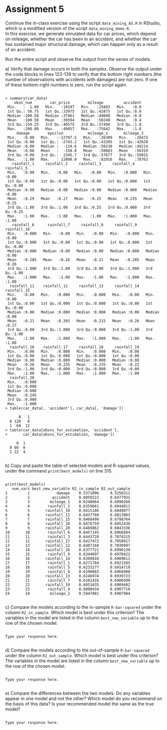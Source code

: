 
# Assignment 5


Continue the in-class exercise using the script 
```data_mining_A5.R``` in RStudio, 
which is a modified version of the script 
```data_mining_demo.R```.  
In this exercise, we generate simulated data for car prices, 
which depend on mileage, 
whether the car has been in an accident, 
and whether the car has sustained major structural damage, 
which can happen only as a result of an accident. 



Run the entire script and observe the output from the 
series of models.


		
a) Verify that damage occurs in both the samples. 
	Observe the output under the code blocks in lines 123-139
	to verify that the bottom right numbers 
	(the number of observations with accidents with damages) are not zero.
	If one of these bottom-right numbers is zero, run the script again. 
	
```

> summary(car_data)
    obsn_num        car_price        mileage         accident  
 Min.   :  1.00   Min.   :10197   Min.   :25883   Min.   :0.0  
 1st Qu.: 50.75   1st Qu.:33975   1st Qu.:42875   1st Qu.:0.0  
 Median :100.50   Median :37461   Median :49049   Median :0.0  
 Mean   :100.50   Mean   :36594   Mean   :50240   Mean   :0.4  
 3rd Qu.:150.25   3rd Qu.:40575   3rd Qu.:57494   3rd Qu.:1.0  
 Max.   :200.00   Max.   :49057   Max.   :75642   Max.   :1.0  
     damage        epsilon           mileage_1       mileage_2    
 Min.   :0.00   Min.   :-12707.5   Min.   :26309   Min.   :20473  
 1st Qu.:0.00   1st Qu.: -2743.2   1st Qu.:43205   1st Qu.:42620  
 Median :0.00   Median :  -124.6   Median :50230   Median :49214  
 Mean   :0.06   Mean   :  -158.0   Mean   :50603   Mean   :50319  
 3rd Qu.:0.00   3rd Qu.:  2345.7   3rd Qu.:57677   3rd Qu.:59015  
 Max.   :1.00   Max.   : 12080.0   Max.   :82016   Max.   :78763  
   rainfall_1     rainfall_2     rainfall_3     rainfall_4      rainfall_5  
 Min.   :0.00   Min.   :0.00   Min.   :0.00   Min.   :0.000   Min.   :0.00  
 1st Qu.:0.00   1st Qu.:0.00   1st Qu.:0.00   1st Qu.:0.000   1st Qu.:0.00  
 Median :0.00   Median :0.00   Median :0.00   Median :0.000   Median :0.00  
 Mean   :0.29   Mean   :0.27   Mean   :0.25   Mean   :0.235   Mean   :0.25  
 3rd Qu.:1.00   3rd Qu.:1.00   3rd Qu.:0.25   3rd Qu.:0.000   3rd Qu.:0.25  
 Max.   :1.00   Max.   :1.00   Max.   :1.00   Max.   :1.000   Max.   :1.00  
   rainfall_6      rainfall_7     rainfall_8     rainfall_9     rainfall_10  
 Min.   :0.000   Min.   :0.00   Min.   :0.00   Min.   :0.000   Min.   :0.00  
 1st Qu.:0.000   1st Qu.:0.00   1st Qu.:0.00   1st Qu.:0.000   1st Qu.:0.00  
 Median :0.000   Median :0.00   Median :0.00   Median :0.000   Median :0.00  
 Mean   :0.285   Mean   :0.26   Mean   :0.21   Mean   :0.285   Mean   :0.26  
 3rd Qu.:1.000   3rd Qu.:1.00   3rd Qu.:0.00   3rd Qu.:1.000   3rd Qu.:1.00  
 Max.   :1.000   Max.   :1.00   Max.   :1.00   Max.   :1.000   Max.   :1.00  
  rainfall_11    rainfall_12     rainfall_13     rainfall_14    rainfall_15  
 Min.   :0.00   Min.   :0.000   Min.   :0.000   Min.   :0.00   Min.   :0.00  
 1st Qu.:0.00   1st Qu.:0.000   1st Qu.:0.000   1st Qu.:0.00   1st Qu.:0.00  
 Median :0.00   Median :0.000   Median :0.000   Median :0.00   Median :0.00  
 Mean   :0.21   Mean   :0.265   Mean   :0.215   Mean   :0.26   Mean   :0.27  
 3rd Qu.:0.00   3rd Qu.:1.000   3rd Qu.:0.000   3rd Qu.:1.00   3rd Qu.:1.00  
 Max.   :1.00   Max.   :1.000   Max.   :1.000   Max.   :1.00   Max.   :1.00  
  rainfall_16    rainfall_17     rainfall_18     rainfall_19  
 Min.   :0.00   Min.   :0.000   Min.   :0.000   Min.   :0.00  
 1st Qu.:0.00   1st Qu.:0.000   1st Qu.:0.000   1st Qu.:0.00  
 Median :0.00   Median :0.000   Median :0.000   Median :0.00  
 Mean   :0.26   Mean   :0.235   Mean   :0.235   Mean   :0.22  
 3rd Qu.:1.00   3rd Qu.:0.000   3rd Qu.:0.000   3rd Qu.:0.00  
 Max.   :1.00   Max.   :1.000   Max.   :1.000   Max.   :1.00  
  rainfall_20   
 Min.   :0.000  
 1st Qu.:0.000  
 Median :0.000  
 Mean   :0.245  
 3rd Qu.:0.000  
 Max.   :1.000  
> table(car_data[, 'accident'], car_data[, 'damage'])
   
      0   1
  0 120   0
  1  68  12
> table(car_data[obsns_for_estimation, 'accident'],
+       car_data[obsns_for_estimation, 'damage'])
   
     0  1
  0 60  0
  1 22  4


```

		
b) Copy and paste the table of selected models and R-squared values, 
	under the command ```print(best_models)``` on line 315. 
	
```

print(best_models)
   num_vars best_new_variable R2_in_sample R2_out_sample
1         1            damage    0.5371096     0.5250311
2         2          accident    0.6050222     0.6477931
3         3         mileage_1    0.6248664     0.6890266
4         4        rainfall_2    0.6359661     0.6944811
5         5       rainfall_10    0.6415186     0.6848077
6         6       rainfall_11    0.6437760     0.6813003
7         7       rainfall_15    0.6468490     0.6798764
8         8       rainfall_18    0.6476759     0.6852436
9         9       rainfall_20    0.6469862     0.6843336
10       10        rainfall_6    0.6457145     0.6966894
11       11        rainfall_3    0.6443728     0.7074315
12       12       rainfall_17    0.6427472     0.7058917
13       13       rainfall_12    0.6407168     0.7030997
14       14       rainfall_16    0.6377721     0.6996130
15       15        rainfall_9    0.6344697     0.6970422
16       16       rainfall_14    0.6309816     0.6909611
17       17        rainfall_1    0.6271784     0.6921585
18       18        rainfall_5    0.6233277     0.6914719
19       19        rainfall_8    0.6190883     0.6968408
20       20       rainfall_13    0.6146974     0.6939723
21       21        rainfall_7    0.6101416     0.6906500
22       22       rainfall_19    0.6051635     0.6909402
23       23        rainfall_4    0.6000434     0.6907710
24       24         mileage_2    0.5947881     0.6907984


```

		
c) Compare the models according to the in-sample ```R-bar-squared``` 
		under the column ```R2_in_sample```. 
		Which model is best under this criterion? 
		The variables in the model are listed in the column ```best_new_variable```
		up to the row of the chosen model. 

```

Type your response here.


```
		
d) Compare the models according to the out-of-sample ```R-bar-squared``` 
		under the column ```R2_out_sample```. 
		Which model is best under this criterion? 
		The variables in the model are listed in the column ```best_new_variable```
		up to the row of the chosen model. 

```

Type your response here.


```
		
e) Compare the differences between the two models.
		Do any variables appear in one model and not the other?
		Which model do you recommend on the basis of this data? 
		Is your recommended model the same as the true model? 



```

Type your response here.


```
